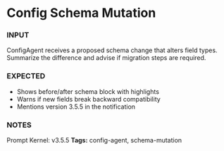 # Config Schema Mutation
<!-- markdownlint-disable MD001 -->

### INPUT
ConfigAgent receives a proposed schema change that alters field types. Summarize the difference and advise if migration steps are required.

### EXPECTED
- Shows before/after schema block with highlights
- Warns if new fields break backward compatibility
- Mentions version 3.5.5 in the notification

### NOTES
Prompt Kernel: v3.5.5
**Tags:** config-agent, schema-mutation
